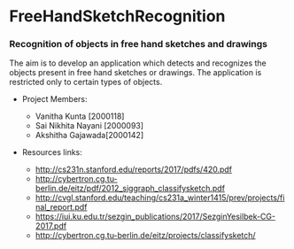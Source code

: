 # FreeHandSketchRecognition

### Recognition of objects in free hand sketches and drawings


The aim is to develop an application which detects and recognizes the objects present in free hand sketches or drawings.
The application is restricted only to certain types of objects.

* Project Members:
   - Vanitha Kunta [2000118]
   - Sai Nikhita Nayani [2000093]
   - Akshitha Gajawada[2000142]
   
* Resources links:
    - http://cs231n.stanford.edu/reports/2017/pdfs/420.pdf 
    - http://cybertron.cg.tu-berlin.de/eitz/pdf/2012_siggraph_classifysketch.pdf
    - http://cvgl.stanford.edu/teaching/cs231a_winter1415/prev/projects/final_report.pdf
    - https://iui.ku.edu.tr/sezgin_publications/2017/SezginYesilbek-CG-2017.pdf
    - http://cybertron.cg.tu-berlin.de/eitz/projects/classifysketch/